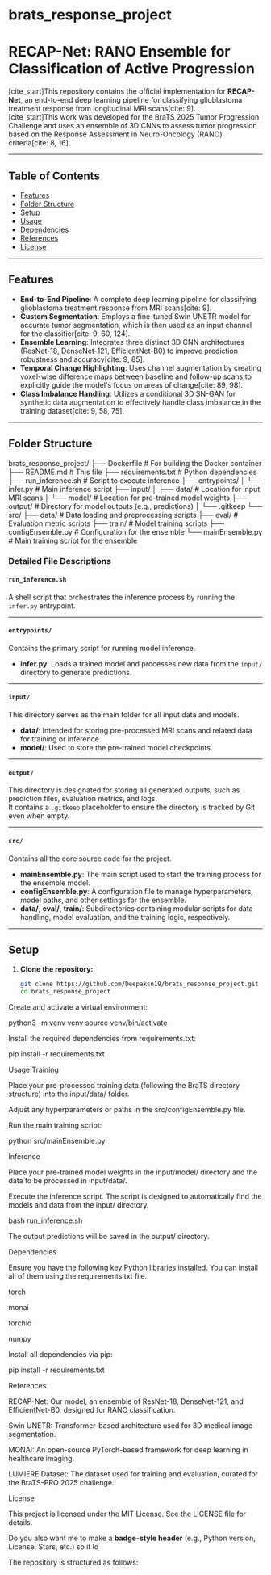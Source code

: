 # brats_response_project
# RECAP-Net: RANO Ensemble for Classification of Active Progression

[cite_start]This repository contains the official implementation for **RECAP-Net**, an end-to-end deep learning pipeline for classifying glioblastoma treatment response from longitudinal MRI scans[cite: 9].  
[cite_start]This work was developed for the BraTS 2025 Tumor Progression Challenge and uses an ensemble of 3D CNNs to assess tumor progression based on the Response Assessment in Neuro-Oncology (RANO) criteria[cite: 8, 16].

---

## Table of Contents

- [Features](#features)
- [Folder Structure](#folder-structure)
- [Setup](#setup)
- [Usage](#usage)
- [Dependencies](#dependencies)
- [References](#references)
- [License](#license)

---

## Features

- **End-to-End Pipeline**: A complete deep learning pipeline for classifying glioblastoma treatment response from MRI scans[cite: 9].
- **Custom Segmentation**: Employs a fine-tuned Swin UNETR model for accurate tumor segmentation, which is then used as an input channel for the classifier[cite: 9, 60, 124].
- **Ensemble Learning**: Integrates three distinct 3D CNN architectures (ResNet-18, DenseNet-121, EfficientNet-B0) to improve prediction robustness and accuracy[cite: 9, 85].
- **Temporal Change Highlighting**: Uses channel augmentation by creating voxel-wise difference maps between baseline and follow-up scans to explicitly guide the model's focus on areas of change[cite: 89, 98].
- **Class Imbalance Handling**: Utilizes a conditional 3D SN-GAN for synthetic data augmentation to effectively handle class imbalance in the training dataset[cite: 9, 58, 75].

---

## Folder Structure
brats_response_project/
├── Dockerfile # For building the Docker container
├── README.md # This file
├── requirements.txt # Python dependencies
├── run_inference.sh # Script to execute inference
├── entrypoints/
│ └── infer.py # Main inference script
├── input/
│ ├── data/ # Location for input MRI scans
│ └── model/ # Location for pre-trained model weights
├── output/ # Directory for model outputs (e.g., predictions)
│ └── .gitkeep
└── src/
├── data/ # Data loading and preprocessing scripts
├── eval/ # Evaluation metric scripts
├── train/ # Model training scripts
├── configEnsemble.py # Configuration for the ensemble
└── mainEnsemble.py # Main training script for the ensemble


### Detailed File Descriptions

#### `run_inference.sh`
A shell script that orchestrates the inference process by running the `infer.py` entrypoint.

---

#### `entrypoints/`
Contains the primary script for running model inference.
- **infer.py**: Loads a trained model and processes new data from the `input/` directory to generate predictions.

---

#### `input/`
This directory serves as the main folder for all input data and models.
- **data/**: Intended for storing pre-processed MRI scans and related data for training or inference.
- **model/**: Used to store the pre-trained model checkpoints.

---

#### `output/`
This directory is designated for storing all generated outputs, such as prediction files, evaluation metrics, and logs.  
It contains a `.gitkeep` placeholder to ensure the directory is tracked by Git even when empty.

---

#### `src/`
Contains all the core source code for the project.
- **mainEnsemble.py**: The main script used to start the training process for the ensemble model.
- **configEnsemble.py**: A configuration file to manage hyperparameters, model paths, and other settings for the ensemble.
- **data/**, **eval/**, **train/**: Subdirectories containing modular scripts for data handling, model evaluation, and the training logic, respectively.

---

## Setup

1. **Clone the repository:**
   ```bash
   git clone https://github.com/Deepaksn19/brats_response_project.git
   cd brats_response_project
Create and activate a virtual environment:

python3 -m venv venv
source venv/bin/activate


Install the required dependencies from requirements.txt:

pip install -r requirements.txt

Usage
Training

Place your pre-processed training data (following the BraTS directory structure) into the input/data/ folder.

Adjust any hyperparameters or paths in the src/configEnsemble.py file.

Run the main training script:

python src/mainEnsemble.py

Inference

Place your pre-trained model weights in the input/model/ directory and the data to be processed in input/data/.

Execute the inference script. The script is designed to automatically find the models and data from the input/ directory.

bash run_inference.sh


The output predictions will be saved in the output/ directory.

Dependencies

Ensure you have the following key Python libraries installed. You can install all of them using the requirements.txt file.

torch

monai

torchio

numpy

Install all dependencies via pip:

pip install -r requirements.txt

References

RECAP-Net: Our model, an ensemble of ResNet-18, DenseNet-121, and EfficientNet-B0, designed for RANO classification.

Swin UNETR: Transformer-based architecture used for 3D medical image segmentation.

MONAI: An open-source PyTorch-based framework for deep learning in healthcare imaging.

LUMIERE Dataset: The dataset used for training and evaluation, curated for the BraTS-PRO 2025 challenge.

License

This project is licensed under the MIT License. See the LICENSE file for details.


Do you also want me to make a **badge-style header** (e.g., Python version, License, Stars, etc.) so it lo

The repository is structured as follows:


